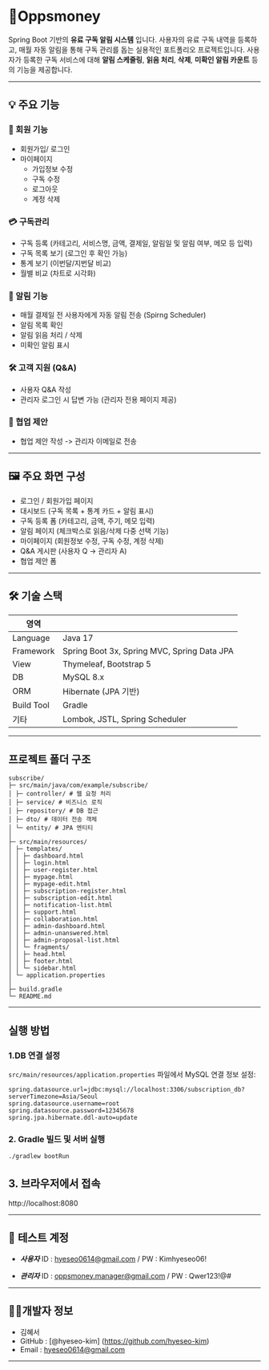 # 🫟Oppsmoney

Spring Boot 기반의 **유료 구독 알림 시스템** 입니다.
사용자의 유료 구독 내역을 등록하고, 매월 자동 알림을 통해 구독 관리를 돕는 실용적인 포트폴리오 프로젝트입니다.
사용자가 등록한 구독 서비스에 대해 **알림 스케줄링**, **읽음 처리**, **삭제**, **미확인 알림 카운트** 등의 기능을 제공합니다.

---

## 💡 주요 기능

### 👤 회원 기능
- 회원가입/ 로그인
- 마이페이지
  - 가입정보 수정
  - 구독 수정
  - 로그아웃
  - 계정 삭제

### 💳 구독관리
- 구독 등록 (카테고리, 서비스명, 금액, 결제일, 알림일 및 알림 여부, 메모 등 입력)
- 구독 목록 보기 (로그인 후 확인 가능)
- 통계 보기 (이번달/지번달 비교)
- 월별 비교 (차트로 시각화)

### 🔔 알림 기능
- 매월 결제일 전 사용자에게 자동 알림 전송 (Spirng Scheduler)
- 알림 목록 확인
- 알림 읽음 처리 /  삭제
- 미확인 알림 표시

### 🛠️ 고객 지원 (Q&A)
- 사용자 Q&A 작성
- 관리자 로그인 시 답변 가능 (관리자 전용 페이지 제공)

### 🤝 협업 제안
- 협업 제안 작성 -> 관리자 이메일로 전송

---

## 🖼️ 주요 화면 구성

- 로그인 / 회원가입 페이지
- 대시보드 (구독 목록 + 통계 카드 + 알림 표시)
- 구독 등록 폼 (카테고리, 금액, 주기, 메모 입력)
- 알림 페이지 (체크박스로 읽음/삭제 다중 선택 기능)
- 마이페이지 (회원정보 수정, 구독 수정, 계정 삭제)
- Q&A 게시판 (사용자 Q -> 관리자 A)
- 협업 제안 폼

---

## 🛠️ 기술 스택

|         영역        |                                                    |
|--------------------|----------------------------------------------------|
|      Language      |  Java 17                                           |
|      Framework     |  Spring Boot 3x, Spring MVC, Spring Data JPA       |
|       View         |  Thymeleaf, Bootstrap 5                            |
|       DB           |  MySQL 8.x                                         |
|       ORM          |  Hibernate (JPA 기반)                               |
|      Build Tool    |  Gradle                                            |
|       기타          |  Lombok, JSTL, Spring Scheduler                    |


---

## 프로젝트 폴더 구조

````
subscribe/
├─ src/main/java/com/example/subscribe/
│ ├─ controller/ # 웹 요청 처리
│ ├─ service/ # 비즈니스 로직
│ ├─ repository/ # DB 접근
│ ├─ dto/ # 데이터 전송 객체
│ └─ entity/ # JPA 엔티티
│
├─ src/main/resources/
│ ├─ templates/
│ │ ├─ dashboard.html
│ │ ├─ login.html
│ │ ├─ user-register.html
│ │ ├─ mypage.html
│ │ ├─ mypage-edit.html
│ │ ├─ subscription-register.html
│ │ ├─ subscription-edit.html
│ │ ├─ notification-list.html
│ │ ├─ support.html
│ │ ├─ collaboration.html
│ │ ├─ admin-dashboard.html
│ │ ├─ admin-unanswered.html
│ │ ├─ admin-proposal-list.html
│ │ └─ fragments/
│ │ ├─ head.html
│ │ ├─ footer.html
│ │ └─ sidebar.html
│ └─ application.properties
│
├─ build.gradle
└─ README.md
````

---

## 실행 방법

### 1.DB 연결 설정

`src/main/resources/application.properties` 파일에서 MySQL 연결 정보 설정:
```properties
spring.datasource.url=jdbc:mysql://localhost:3306/subscription_db?serverTimezone=Asia/Seoul
spring.datasource.username=root
spring.datasource.password=12345678
spring.jpa.hibernate.ddl-auto=update
```

### 2. Gradle 빌드 및 서버 실행

```bash
./gradlew bootRun
```

## 3. 브라우저에서 접속
http://localhost:8080

---

## 🔐 테스트 계정

- ***사용자***
ID : hyeseo0614@gmail.com / PW : Kimhyeseo06!

- ***관리자***
ID : oppsmoney.manager@gmail.com / PW : Qwer123!@#

---

## 👨‍💻개발자 정보

- 김혜서
- GitHub : [@hyeseo-kim] (https://github.com/hyeseo-kim)
- Email : hyeseo0614@gmail.com


---

